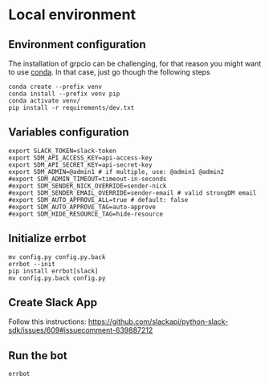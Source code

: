 # Local environment

## Environment configuration
The installation of grpcio can be challenging, for that reason you might want to use [conda](https://docs.conda.io/en/latest/). In that case, just go though the following steps
```
conda create --prefix venv
conda install --prefix venv pip
conda activate venv/
pip install -r requirements/dev.txt
```

## Variables configuration
```
export SLACK_TOKEN=slack-token
export SDM_API_ACCESS_KEY=api-access-key
export SDM_API_SECRET_KEY=api-secret-key
export SDM_ADMIN=@admin1 # if multiple, use: @admin1 @admin2
#export SDM_ADMIN_TIMEOUT=timeout-in-seconds
#export SDM_SENDER_NICK_OVERRIDE=sender-nick
#export SDM_SENDER_EMAIL_OVERRIDE=sender-email # valid strongDM email
#export SDM_AUTO_APPROVE_ALL=true # default: false
#export SDM_AUTO_APPROVE_TAG=auto-approve
#export SDM_HIDE_RESOURCE_TAG=hide-resource
```

## Initialize errbot
```
mv config.py config.py.back
errbot --init
pip install errbot[slack]
mv config.py.back config.py
```

## Create Slack App
Follow this instructions: https://github.com/slackapi/python-slack-sdk/issues/609#issuecomment-639887212 

## Run the bot
```
errbot
```

